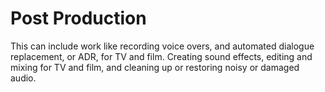 # Post Production

This can include work like recording voice overs, and automated dialogue replacement, or ADR, for TV and film. Creating sound effects, editing and mixing for TV and film, and cleaning up or restoring noisy or damaged audio.
